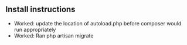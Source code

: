 ## Install instructions
- Worked: update the location of autoload.php before composer would run appropriately
- Worked: Ran php artisan migrate